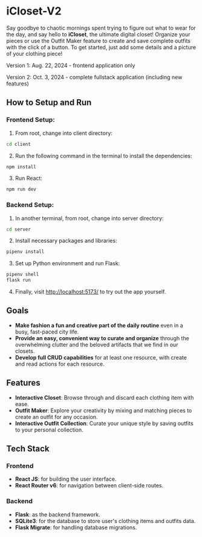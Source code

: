 # iCloset-V2

Say goodbye to chaotic mornings spent trying to figure out what to wear for the day, and say hello to **iCloset**, the ultimate digital closet! Organize your pieces or use the Outfit Maker feature to create and save complete outfits with the click of a button. To get started, just add some details and a picture of your clothing piece!

Version 1: Aug. 22, 2024
    - frontend application only

Version 2: Oct. 3, 2024
    - complete fullstack application (including new features)

## How to Setup and Run

### Frontend Setup:

1. From root, change into client directory:
```sh
cd client
```
2. Run the following command in the terminal to install the dependencies:
```sh
npm install
```
3. Run React:
```sh
npm run dev
```

### Backend Setup:

1. In another terminal, from root, change into server directory:
```sh
cd server
```
2. Install necessary packages and libraries:
```sh
pipenv install
```
3. Set up Python environment and run Flask:
```sh
pipenv shell
flask run
```
4. Finally, visit [http://localhost:5173/](http://localhost:5173/) to try out the app yourself.

## Goals

- **Make fashion a fun and creative part of the daily routine** even in a busy, fast-paced city life.
- **Provide an easy, convenient way to curate and organize** through the overwhelming clutter and the beloved artifacts that we find in our closets.
- **Develop full CRUD capabilities** for at least one resource, with create and read actions for each resource.

## Features

- **Interactive Closet**: Browse through and discard each clothing item with ease.
- **Outfit Maker**: Explore your creativity by mixing and matching pieces to create an outfit for any occasion.
- **Interactive Outfit Collection**: Curate your unique style by saving outfits to your personal collection.

## Tech Stack

### Frontend

- **React JS**: for building the user interface.
- **React Router v6**: for navigation between client-side routes.

### Backend

- **Flask**: as the backend framework.
- **SQLite3**: for the database to store user's clothing items and outfits data.
- **Flask Migrate**: for handling database migrations.
